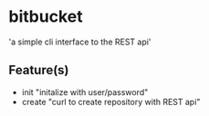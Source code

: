 # bitbucket
'a simple cli interface to the REST api'

## Feature(s)
- init
    "initalize with user/password"
- create
    "curl to create repository with REST api"
